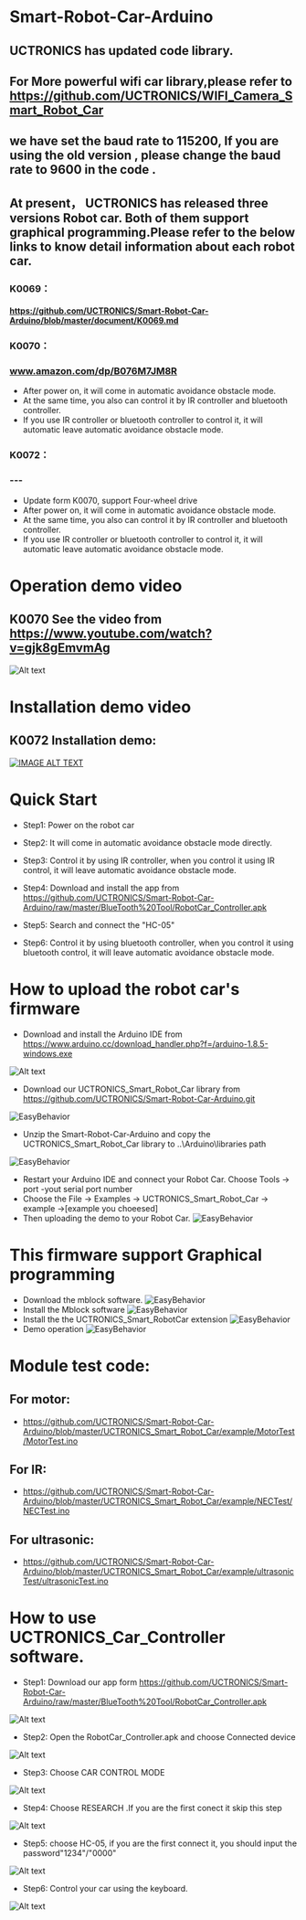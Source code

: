 # Smart-Robot-Car-Arduino
## UCTRONICS has updated code library.
## For More powerful wifi car library,please refer to https://github.com/UCTRONICS/WIFI_Camera_Smart_Robot_Car

## we have set the baud rate to 115200, If you are using the old version , please change the baud rate to 9600  in the code . 
## At present， UCTRONICS has released three versions Robot car. Both of them support graphical programming.Please refer to the below links to know detail information about each robot car.
### K0069： 
#### https://github.com/UCTRONICS/Smart-Robot-Car-Arduino/blob/master/document/K0069.md
### K0070： 
### www.amazon.com/dp/B076M7JM8R
- After power on, it will come in automatic avoidance obstacle mode.
- At the same time, you also can control it by IR controller and bluetooth controller.
- If you use IR controller or bluetooth controller to control it, it will automatic leave automatic avoidance obstacle mode.

### K0072： 
### ---
- Update form K0070, support Four-wheel drive 
- After power on, it will come in automatic avoidance obstacle mode.
- At the same time, you also can control it by IR controller and bluetooth controller.
- If you use IR controller or bluetooth controller to control it, it will automatic leave automatic avoidance obstacle mode.


# Operation demo video
## K0070 See the video from https://www.youtube.com/watch?v=gjk8gEmvmAg

![Alt text](https://raw.githubusercontent.com/UCTRONICS/Smart-Robot-Car-Arduino/master/imge/operation_test.bmp)

# Installation demo video
## K0072 Installation demo:
[![IMAGE ALT TEXT](https://github.com/UCTRONICS/Smart-Robot-Car-Arduino/blob/master/imge/K0072_video.jpg)](https://youtu.be/WfIpiOwYpF8 "K0072 Installation")

# Quick Start

- Step1: Power on the robot car

- Step2: It will come in automatic avoidance obstacle mode directly.

- Step3: Control it by using IR controller, when you control it using IR control, it will leave automatic avoidance obstacle mode.

- Step4: Download and install the app from https://github.com/UCTRONICS/Smart-Robot-Car-Arduino/raw/master/BlueTooth%20Tool/RobotCar_Controller.apk

- Step5: Search and connect the "HC-05"

- Step6:  Control it by using bluetooth controller, when you control it using bluetooth control, it will leave automatic avoidance obstacle mode.

# How to upload the robot car's firmware

- Download and install the Arduino IDE from https://www.arduino.cc/download_handler.php?f=/arduino-1.8.5-windows.exe

![Alt text](https://github.com/UCTRONICS/Smart-Robot-Car-Arduino/blob/master/imge/1.jpeg)

- Download our UCTRONICS_Smart_Robot_Car library from https://github.com/UCTRONICS/Smart-Robot-Car-Arduino.git

 ![EasyBehavior](https://github.com/UCTRONICS/pic/blob/master/K0070GIF/1_downloadLibrary.gif) 

- Unzip the Smart-Robot-Car-Arduino and copy the UCTRONICS_Smart_Robot_Car library to ..\Arduino\libraries path

![EasyBehavior](https://github.com/UCTRONICS/pic/blob/master/K0070GIF/2_copyLibrary.gif) 

- Restart your Arduino IDE and connect your Robot Car. Choose Tools -> port -yout serial port number
- Choose the File -> Examples -> UCTRONICS_Smart_Robot_Car -> example ->[example you choeesed] 
- Then uploading the demo to your Robot Car.
![EasyBehavior](https://github.com/UCTRONICS/pic/blob/master/K0070GIF/3_downloadDemo.gif) 

# This firmware support Graphical programming
- Download the mblock software.
![EasyBehavior](https://github.com/UCTRONICS/pic/blob/master/K0070GIF/4_DownloadMblock.gif) 
- Install the Mblock software
![EasyBehavior](https://github.com/UCTRONICS/pic/blob/master/K0070GIF/5_installMblock.gif) 
- Install the the UCTRONICS_Smart_RobotCar extension
![EasyBehavior](https://github.com/UCTRONICS/pic/blob/master/K0070GIF/6_installUCBlock.gif) 
- Demo operation
![EasyBehavior](https://github.com/UCTRONICS/pic/blob/master/K0070GIF/7_demoOperation.gif) 

# Module test code:
## For motor:
- https://github.com/UCTRONICS/Smart-Robot-Car-Arduino/blob/master/UCTRONICS_Smart_Robot_Car/example/MotorTest/MotorTest.ino
## For IR:
- https://github.com/UCTRONICS/Smart-Robot-Car-Arduino/blob/master/UCTRONICS_Smart_Robot_Car/example/NECTest/NECTest.ino
## For ultrasonic:
- https://github.com/UCTRONICS/Smart-Robot-Car-Arduino/blob/master/UCTRONICS_Smart_Robot_Car/example/ultrasonicTest/ultrasonicTest.ino

# How to use UCTRONICS_Car_Controller software.

- Step1: Download our app form https://github.com/UCTRONICS/Smart-Robot-Car-Arduino/raw/master/BlueTooth%20Tool/RobotCar_Controller.apk

![Alt text](https://github.com/UCTRONICS/Smart-Robot-Car-Arduino/blob/master/imge/8.jpeg)

- Step2: Open the RobotCar_Controller.apk and choose Connected device

 ![Alt text](https://github.com/UCTRONICS/pic/blob/master/bt1.png)
 
- Step3: Choose CAR CONTROL MODE

![Alt text](https://github.com/UCTRONICS/pic/blob/master/bt2.png)

- Step4: Choose RESEARCH .If you are the first conect it skip this step

![Alt text](https://github.com/UCTRONICS/pic/blob/master/bt3.png)

- Step5: choose HC-05, if you are the first connect it, you should input the password"1234"/"0000"

![Alt text](https://github.com/UCTRONICS/pic/blob/master/bt4.png)

- Step6: Control your car using the keyboard.

![Alt text](https://github.com/UCTRONICS/pic/blob/master/bt5.png)

